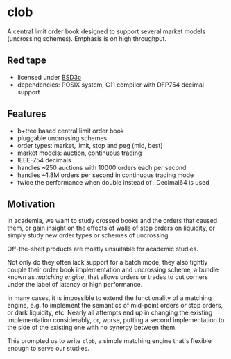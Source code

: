 clob
====

A central limit order book designed to support several market models
(uncrossing schemes).  Emphasis is on high throughput.


Red tape
--------

- licensed under [BSD3c][1]
- dependencies: POSIX system, C11 compiler with DFP754 decimal support


Features
--------

- b+tree based central limit order book
- pluggable uncrossing schemes
- order types: market, limit, stop and peg (mid, best)
- market models: auction, continuous trading
- IEEE-754 decimals
- handles ~250 auctions with 10000 orders each per second
- handles ~1.8M orders per second in continuous trading mode
- twice the performance when double instead of _Decimal64 is used


Motivation
----------

In academia, we want to study crossed books and the orders that caused
them, or gain insight on the effects of walls of stop orders on
liquidity,  or simply study new order types or schemes of uncrossing.

Off-the-shelf products are mostly unsuitable for academic studies.

Not only do they often lack support for a batch mode, they also tightly
couple their order book implementation and uncrossing scheme, a bundle
known as *matching engine*, that allows orders or trades to cut corners
under the label of latency or high performance.

In many cases, it is impossible to extend the functionality of a
matching engine, e.g. to implement the semantics of mid-point orders or
stop orders, or dark liquidity, etc.  Nearly all attempts end up in
changing the existing implementation considerably, or, worse, putting a
second implementation to the side of the existing one with no synergy
between them.

This prompted us to write `clob`, a simple matching engine that's
flexible enough to serve our studies.


  [1]: http://opensource.org/licenses/BSD-3-Clause
